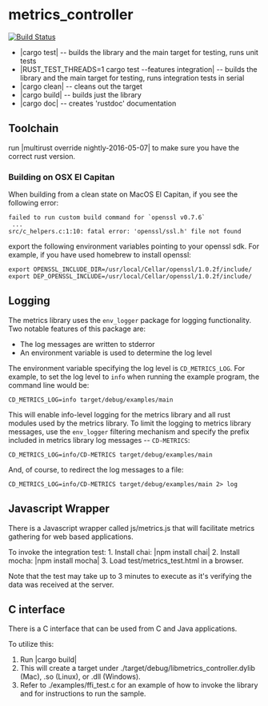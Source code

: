 # metrics_controller

[![Build Status](https://travis-ci.org/tamarahills/metrics_controller.svg?branch=master)](https://travis-ci.org/tamarahills/metrics_controller)

* |cargo test| -- builds the library and the main target for testing, runs unit tests
* |RUST_TEST_THREADS=1 cargo test --features integration| -- builds the library and the main target for testing, runs integration tests in serial
* |cargo clean| -- cleans out the target
* |cargo build| -- builds just the library
* |cargo doc| -- creates 'rustdoc' documentation

## Toolchain
 run |multirust override nightly-2016-05-07| to make sure you have the correct rust version.

### Building on OSX El Capitan
When building from a clean state on MacOS El Capitan, if you see the following error:

    failed to run custom build command for `openssl v0.7.6`
     ...
    src/c_helpers.c:1:10: fatal error: 'openssl/ssl.h' file not found

export the following environment variables pointing to your openssl sdk. For example, if you have used homebrew to install openssl:

    export OPENSSL_INCLUDE_DIR=/usr/local/Cellar/openssl/1.0.2f/include/
    export DEP_OPENSSL_INCLUDE=/usr/local/Cellar/openssl/1.0.2f/include/

## Logging
 The metrics library uses the `env_logger` package for logging functionality. Two notable features of this package
are:
* The log messages are written to stderror
* An environment variable is used to determine the log level

The environment variable specifying the log level is `CD_METRICS_LOG`. For example, to set the log level to `info` when running the example program, the command line would be:

    CD_METRICS_LOG=info target/debug/examples/main

This will enable info-level logging for the metrics library and all rust modules used by the metrics library. To limit the logging to metrics library messages, use the `env_logger` filtering mechanism and specify the prefix included in metrics library log messages -- `CD-METRICS`:

    CD_METRICS_LOG=info/CD-METRICS target/debug/examples/main

And, of course, to redirect the log messages to a file:

    CD_METRICS_LOG=info/CD-METRICS target/debug/examples/main 2> log

## Javascript Wrapper
  There is a Javascript wrapper called js/metrics.js that will facilitate metrics gathering for web based applications.

  To invoke the integration test:
    1.  Install chai: |npm install chai|
    2.  Install mocha: |npm install mocha|
    3.  Load test/metrics_test.html in a browser.  

  Note that the test may take up to 3 minutes to execute as it's verifying the data was received at the server.

## C interface
There is a C interface that can be used from C and Java applications.  

To utilize this:
  1.  Run |cargo build|
  2.  This will create a target under ./target/debug/libmetrics_controller.dylib (Mac), .so (Linux), or .dll (Windows).
  3.  Refer to ./examples/ffi_test.c for an example of how to invoke the library and for instructions to run
  the sample.
